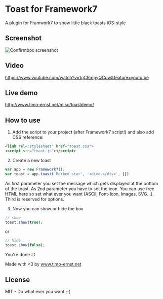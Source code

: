 # Toast for Framework7

A plugin for Framwork7 to show little black toasts iOS-style

## Screenshot

![Confirmbox screenshot](http://www.timo-ernst.net/wp-content/uploads/2015/04/toast-screenshot-169x300.png)

## Video

https://www.youtube.com/watch?v=1qCRmpyQCuw&feature=youtu.be

## Live demo

http://www.timo-ernst.net/misc/toastdemo/

## How to use

1) Add the script to your project (after Framework7 script!) and also add CSS reference:
```html
<link rel="stylesheet" href="toast.css">
<script src="toast.js"></script>
```

2) Create a new toast

```javascript
var app = new Framework7();
var toast = app.toast('Marked star', '<div>☆</div>', {})
```

As first parameter you set the message which gets displayed at the bottom of the toast. As 2nd parameter you have to set the icon. You can use free HTML here so set what ever you want (ASCii, Font-Icon, Images, SVG...). Third is reserved for options.

3) Now you can show or hide the box

```javascript
// show
toast.show(true);
```

or

```javascript
// hide
toast.show(false);
```

You're done :D

Made with <3 by www.timo-ernst.net

## License

MIT - Do what ever you want ;-)
